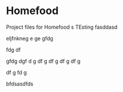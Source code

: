 # Homefood
Project files for Homefood
s
TEsting
fasddasd

eljfnkneg
e
ge
gfdg

fdg
df

gfdg
dgf
d
g
df
g
df
g
df
g
df
g

df
g
fd
g

bfdsasdfds

